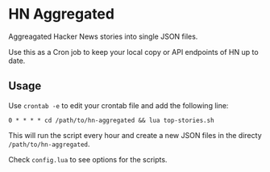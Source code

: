 # HN Aggregated

Aggreagated Hacker News stories into single JSON files.

Use this as a Cron job to keep your local copy or API endpoints of HN up to date.

## Usage

Use `crontab -e` to edit your crontab file and add the following line:

```
0 * * * * cd /path/to/hn-aggregated && lua top-stories.sh
```

This will run the script every hour and create a new JSON files in the directy `/path/to/hn-aggregated`.

Check `config.lua` to see options for the scripts.
